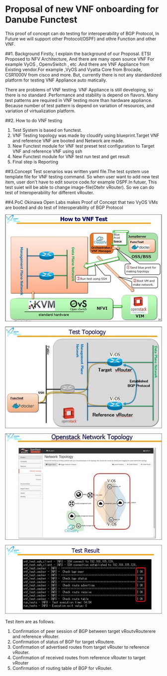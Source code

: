 Proposal of new VNF onboarding for Danube Functest
==================================================
This proof of concept can do testing for interoperability of BGP Protocol, In Future we will support other Protocol(OSPF) and othre Function and other VNF.


##1. Background
Firstly, I explain the background of our Proposal. ETSI Proposed to NFV Architecture, And there are many open source VNF For example VyOS , OpenvSwitch , etc .And there are VNF Appliance from Existing vendor.For example ,VyOS and Vyatta Core from Brocade, CSR1000V from cisco and more. But, currently there is not any standardized platform for testing VNF Appliance auto matically.
 
There are problems of VNF testing. VNF Appliance is still developing, so there is no standard .Performance and stability is depend on flavors. Many test patterns are required in VNF testing more than hardware appliance. Because number of test pattern is depend on variation of resources, and variation of virtualization platform.
 
##2. How to do VNF testing
 1. Test System is based on functest.
 2. VNF Testing topology was made by cloudify using blueprint.Target VNF and reference
      VNF are booted and Network are made.
 3. New Functest module for VNF test preset test configuration to Target VNF and reference  VNF using ssh
 4. New Functest module for VNF test run test and get result
 5. Final step is Reporting

##3.Concept
Test scenarios was written yaml file.The test system use template file for VNF testing command. So when user want to add new test item, user don't have to edit source code.for example OSPF.In futuer, This test suiet  will be able to change  image-file(Otehr vRouter). So we can do test of Interoperability for different vRouter.
 
##4.PoC
Okinawa Open Labs makes Proof of Concept that two VyOS VMs are booted and do test of Interoperability of BGP Protocol

![how to test](internal/images/vnftest.jpeg )  

![Test Topology](internal/images/topology.jpeg )  
  
![Test Topology openstack dashbord](internal/images/network.jpeg)  
  
![Test Result](internal/images/testtopology.jpeg)  

Test item are as follows.
 1. Confirmation of peer session of BGP between target vRoutvRouterere and reference vRouter.
 2. Confirmation of status of BGP for target vRoutere.
 3. Confirmation of advertised routes from target vRouter to reference vRouter.
 4. Confirmation of received routes from reference vRouter to target vRouter
 5. Confirmation of routing table of BGP for vRouter.

